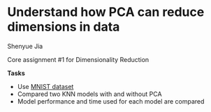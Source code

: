 # Understand how PCA can reduce dimensions in data

Shenyue Jia

Core assignment #1 for Dimensionality Reduction

**Tasks**

- Use [MNIST dataset](https://en.wikipedia.org/wiki/MNIST_database)
- Compared two KNN models with and without PCA
- Model performance and time used for each model are compared
